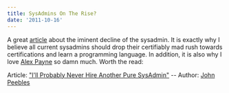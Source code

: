 ```yaml
---
title: SysAdmins On The Rise?
date: '2011-10-16'
---
```


A great [article][3] about the iminent decline of the sysadmin. It is exactly
why I believe all current sysadmins should drop their certifiably mad rush
towards certifications and learn a programming language. In addition, it is
also why I love [Alex Payne][2] so damn much. Worth the read:

Article: ["I'll Probably Never Hire Another Pure SysAdmin"][3]
-- Author: [John Peebles][4]

[2]: http://cloudbacon.com/2011/05/09/It-Is-Just-Environmental/
[3]: http://peebs.org/2011/10/16/ill-probably-never-hire-another-pure-sysadmin/
[4]: http://twitter.com/johnjpeebles

